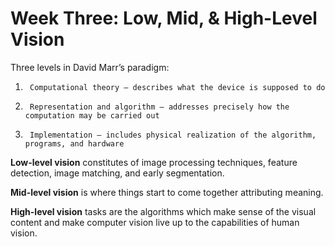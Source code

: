 # Week Three: Low, Mid, & High-Level Vision

Three levels in David Marr’s paradigm:

1.      Computational theory – describes what the device is supposed to do

2.      Representation and algorithm – addresses precisely how the computation may be carried out

3.      Implementation – includes physical realization of the algorithm, programs, and hardware


**Low-level vision** constitutes of image processing techniques, feature detection, image matching, and early segmentation.

**Mid-level vision** is where things start to come together attributing meaning.

**High-level vision** tasks are the algorithms which make sense of the visual content and make computer vision live up to the capabilities of human vision.



